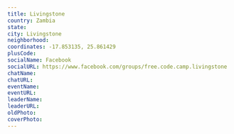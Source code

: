 ```yaml
---
title: Livingstone
country: Zambia
state: 
city: Livingstone
neighborhood: 
coordinates: -17.853135, 25.861429
plusCode:
socialName: Facebook
socialURL: https://www.facebook.com/groups/free.code.camp.livingstone
chatName:
chatURL:
eventName:
eventURL:
leaderName:
leaderURL:
oldPhoto: 
coverPhoto:
---
```


